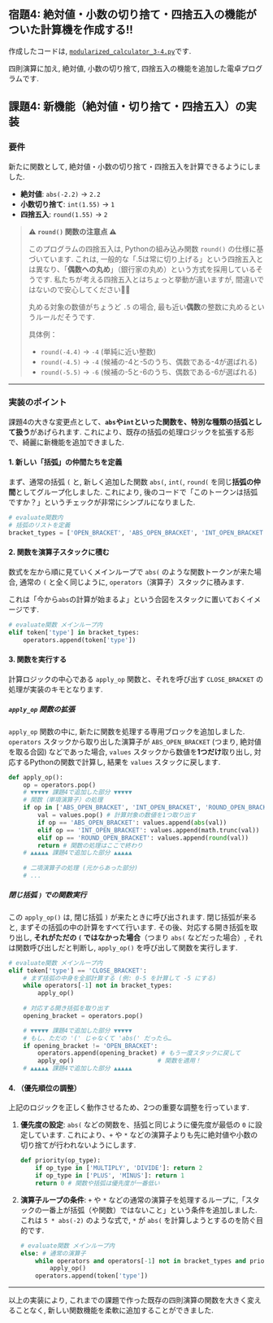## 宿題4: 絶対値・小数の切り捨て・四捨五入の機能がついた計算機を作成する!!

作成したコードは, [`modularized_calculator_3-4.py`](modularized_calculator_3-4.py)です.


四則演算に加え, 絶対値, 小数の切り捨て, 四捨五入の機能を追加した電卓プログラムです.


## 課題4: 新機能（絶対値・切り捨て・四捨五入）の実装

### 要件

新たに関数として, 絶対値・小数の切り捨て・四捨五入を計算できるようにしました.

- **絶対値**: `abs(-2.2)` → `2.2`
- **小数切り捨て**: `int(1.55)` → `1`
- **四捨五入**: `round(1.55)` → `2`

> **⚠️ `round()` 関数の注意点 ⚠️**
> 
> このプログラムの四捨五入は, Pythonの組み込み関数 `round()` の仕様に基づいています.
> これは, 一般的な「.5は常に切り上げる」という四捨五入とは異なり、「**偶数への丸め**」（銀行家の丸め）という方式を採用しているそうです. 私たちが考える四捨五入とはちょっと挙動が違いますが, 間違いではないので安心してください😮‍💨
> 
> 丸める対象の数値がちょうど `.5` の場合, 最も近い**偶数**の整数に丸めるというルールだそうです.
> 
> 具体例：
> * `round(-4.4)` → `-4` (単純に近い整数)
> * `round(-4.5)` → `-4` (候補の-4と-5のうち、偶数である-4が選ばれる)
> * `round(-5.5)` → `-6` (候補の-5と-6のうち、偶数である-6が選ばれる)

---

### 実装のポイント

課題4の大きな変更点として、**`abs`や`int`といった関数を、特別な種類の括弧として扱う**があげられます. これにより、既存の括弧の処理ロジックを拡張する形で、綺麗に新機能を追加できました.

#### 1. 新しい「括弧」の仲間たちを定義

まず、通常の括弧 `(` と, 新しく追加した関数 `abs(`, `int(`, `round(` を同じ**括弧の仲間**としてグループ化しました. これにより, 後のコードで「このトークンは括弧ですか？」というチェックが非常にシンプルになりました.

```python
# evaluate関数内
# 括弧のリストを定義
bracket_types = ['OPEN_BRACKET', 'ABS_OPEN_BRACKET', 'INT_OPEN_BRACKET', 'ROUND_OPEN_BRACKET']
```

#### 2. 関数を演算子スタックに積む

数式を左から順に見ていくメインループで `abs(` のような関数トークンが来た場合, 通常の `(` と全く同じように, `operators`（演算子）スタックに積みます.

これは「今から`abs`の計算が始まるよ」という合図をスタックに置いておくイメージです.

```python
# evaluate関数 メインループ内
elif token['type'] in bracket_types:
    operators.append(token['type'])
```

#### 3. 関数を実行する

計算ロジックの中心である `apply_op` 関数と、それを呼び出す `CLOSE_BRACKET` の処理が実装のキモとなります.

##### `apply_op` 関数の拡張

`apply_op` 関数の中に, 新たに関数を処理する専用ブロックを追加しました. `operators` スタックから取り出した演算子が `ABS_OPEN_BRACKET` (つまり, 絶対値を取る合図) などであった場合, `values` スタックから数値を**1つだけ**取り出し, 対応するPythonの関数で計算し, 結果を `values` スタックに戻します.

```python
def apply_op():
    op = operators.pop()
    # ▼▼▼▼▼ 課題4で追加した部分 ▼▼▼▼▼
    # 関数（単項演算子）の処理
    if op in ['ABS_OPEN_BRACKET', 'INT_OPEN_BRACKET', 'ROUND_OPEN_BRACKET']:
        val = values.pop() # 計算対象の数値を1つ取り出す
        if op == 'ABS_OPEN_BRACKET': values.append(abs(val))
        elif op == 'INT_OPEN_BRACKET': values.append(math.trunc(val))
        elif op == 'ROUND_OPEN_BRACKET': values.append(round(val))
        return # 関数の処理はここで終わり
    # ▲▲▲▲▲ 課題4で追加した部分 ▲▲▲▲▲
    
    # 二項演算子の処理 (元からあった部分)
    # ...
```

##### 閉じ括弧 `)` での関数実行

この `apply_op()` は, 閉じ括弧 `)` が来たときに呼び出されます.
閉じ括弧が来ると, まずその括弧の中の計算をすべて行います. その後、対応する開き括弧を取り出し, **それがただの `(` ではなかった場合**（つまり `abs(` などだった場合）, それは関数呼び出しだと判断し, `apply_op()` を呼び出して関数を実行します.

```python
# evaluate関数 メインループ内
elif token['type'] == 'CLOSE_BRACKET':
    # まず括弧の中身を全部計算する (例: 0-5 を計算して -5 にする)
    while operators[-1] not in bracket_types:
        apply_op()
    
    # 対応する開き括弧を取り出す
    opening_bracket = operators.pop()

    # ▼▼▼▼▼ 課題4で追加した部分 ▼▼▼▼▼
    # もし、ただの '(' じゃなくて 'abs(' だったら…
    if opening_bracket != 'OPEN_BRACKET':
        operators.append(opening_bracket) # もう一度スタックに戻して
        apply_op()                       # 関数を適用！
    # ▲▲▲▲▲ 課題4で追加した部分 ▲▲▲▲▲
```

#### 4. （優先順位の調整）

上記のロジックを正しく動作させるため、2つの重要な調整を行っています.

1.  **優先度の設定**: `abs(` などの関数を、括弧と同じように優先度が最低の `0` に設定しています. これにより、`+` や `*` などの演算子よりも先に絶対値や小数の切り捨てが行われないようにします.

    ```python
    def priority(op_type):
        if op_type in ['MULTIPLY', 'DIVIDE']: return 2
        if op_type in ['PLUS', 'MINUS']: return 1
        return 0 # 関数や括弧は優先度が一番低い
    ```

2.  **演算子ループの条件**: `+` や `*` などの通常の演算子を処理するループに,「スタックの一番上が括弧（や関数）ではないこと」という条件を追加しました. これは `5 * abs(-2)` のような式で, `*` が `abs(` を計算しようとするのを防ぐ目的です.

    ```python
    # evaluate関数 メインループ内
    else: # 通常の演算子
        while operators and operators[-1] not in bracket_types and priority(operators[-1]) >= priority(token['type']):
            apply_op()
        operators.append(token['type'])
    ```

---

以上の実装により, これまでの課題で作った既存の四則演算の関数を大きく変えることなく, 新しい関数機能を柔軟に追加することができました.